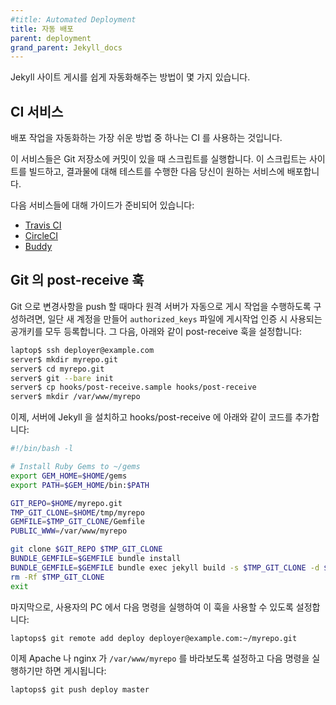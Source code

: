 ```yaml
---
#title: Automated Deployment
title: 자동 배포
parent: deployment
grand_parent: Jekyll_docs
---
```

<!--
There are a number of ways to easily automate the deployment of a Jekyll site.
-->
Jekyll 사이트 게시를 쉽게 자동화해주는 방법이 몇 가지 있습니다.

<!--
## Continuous Integration Service
-->
## CI 서비스

<!--
One of the easiest ways to set up an automated deployment flow is by using a
CI.
-->
배포 작업을 자동화하는 가장 쉬운 방법 중 하나는
CI 를 사용하는 것입니다.

<!--
These services run a script when there's a commit on your Git repository.
You might want this script to build the site, run tests over the output then deploy it to the
service of your choice.
-->
이 서비스들은 Git 저장소에 커밋이 있을 때 스크립트를 실행합니다.
이 스크립트는 사이트를 빌드하고, 결과물에 대해 테스트를 수행한 다음 당신이 원하는
서비스에 배포합니다.

<!--
We have guides for the following providers:
-->
다음 서비스들에 대해 가이드가 준비되어 있습니다:

* [Travis CI](/docs/continuous-integration/travis-ci/)
* [CircleCI](/docs/continuous-integration/circleci/)
* [Buddy](/docs/continuous-integration/buddyworks/)

<!--
## Git post-receive hook
-->
## Git 의 post-receive 훅

<!--
To have a remote server handle the deploy for you every time you push changes using Git, you can create a user account which has all the public keys that are authorized to deploy in its `authorized_keys` file. With that in place, setting up the post-receive hook is done as follows:
-->
Git 으로 변경사항을 push 할 때마다 원격 서버가 자동으로 게시 작업을 수행하도록 구성하려면, 일단 새 계정을 만들어 `authorized_keys` 파일에 게시작업 인증 시 사용되는 공개키를 모두 등록합니다. 그 다음, 아래와 같이 post-receive 훅을 설정합니다:

```sh
laptop$ ssh deployer@example.com
server$ mkdir myrepo.git
server$ cd myrepo.git
server$ git --bare init
server$ cp hooks/post-receive.sample hooks/post-receive
server$ mkdir /var/www/myrepo
```

<!--
Next, add the following lines to hooks/post-receive and be sure Jekyll is
installed on the server:
-->
이제, 서버에 Jekyll 을 설치하고 hooks/post-receive 에 아래와 같이 코드를
추가합니다:

```bash
#!/bin/bash -l

# Install Ruby Gems to ~/gems
export GEM_HOME=$HOME/gems
export PATH=$GEM_HOME/bin:$PATH

GIT_REPO=$HOME/myrepo.git
TMP_GIT_CLONE=$HOME/tmp/myrepo
GEMFILE=$TMP_GIT_CLONE/Gemfile
PUBLIC_WWW=/var/www/myrepo

git clone $GIT_REPO $TMP_GIT_CLONE
BUNDLE_GEMFILE=$GEMFILE bundle install
BUNDLE_GEMFILE=$GEMFILE bundle exec jekyll build -s $TMP_GIT_CLONE -d $PUBLIC_WWW
rm -Rf $TMP_GIT_CLONE
exit
```

<!--
Finally, run the following command on any users laptop that needs to be able to
deploy using this hook:
-->
마지막으로, 사용자의 PC 에서 다음 명령을 실행하여 이 훅을 사용할 수 있도록
설정합니다:

```sh
laptops$ git remote add deploy deployer@example.com:~/myrepo.git
```

<!--
Deploying is now as easy as telling nginx or Apache to look at
`/var/www/myrepo` and running the following:
-->
이제 Apache 나 nginx 가 `/var/www/myrepo` 를 바라보도록 설정하고 다음 명령을
실행하기만 하면 게시됩니다:

```sh
laptops$ git push deploy master
```
